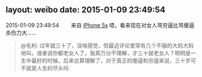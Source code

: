 layout: weibo
date: 2015-01-09 23:49:54
---
2015-01-09 23:49:54  &nbsp;&nbsp;&nbsp;&nbsp;&nbsp;&nbsp; 来自 <a href="sinaweibo://customweibosource" rel="nofollow">iPhone 5s</a>
唔，看来现在对女人骂穷逼比骂傻逼杀伤力大……
>  @毛利: 过年就三十了，没啥感觉，但最近评论里常有几个不服的大妈大妈地叫，或者说你都老女人了，我真万分不理解，才三十就老女人？明明是一生中最好的时候。后来总算理解了，对于真正的傻逼和穷逼来说，三十岁可不就是人生的尽头吗 ​​​
